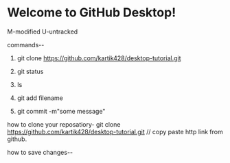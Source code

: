 # Welcome to GitHub Desktop!


M-modified
U-untracked


commands--

1. git clone https://github.com/kartik428/desktop-tutorial.git

2. git status

3. ls

4. git add filename

5. git commit -m"some message"


how to clone your reposatiory-
git clone https://github.com/kartik428/desktop-tutorial.git    // copy paste http link from github.


how to save changes--

